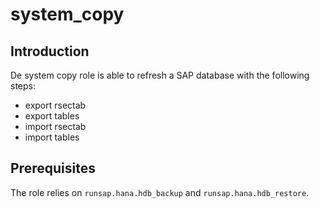 system_copy
===========

Introduction
------------
De system copy role is able to refresh a SAP database with the following steps:

- export rsectab 
- export tables
- import rsectab
- import tables

Prerequisites
-------------
The role relies on `runsap.hana.hdb_backup` and `runsap.hana.hdb_restore`.

